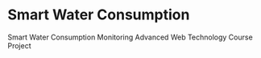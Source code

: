 <h1> Smart Water Consumption </h1>
Smart Water Consumption Monitoring
Advanced Web Technology Course Project
